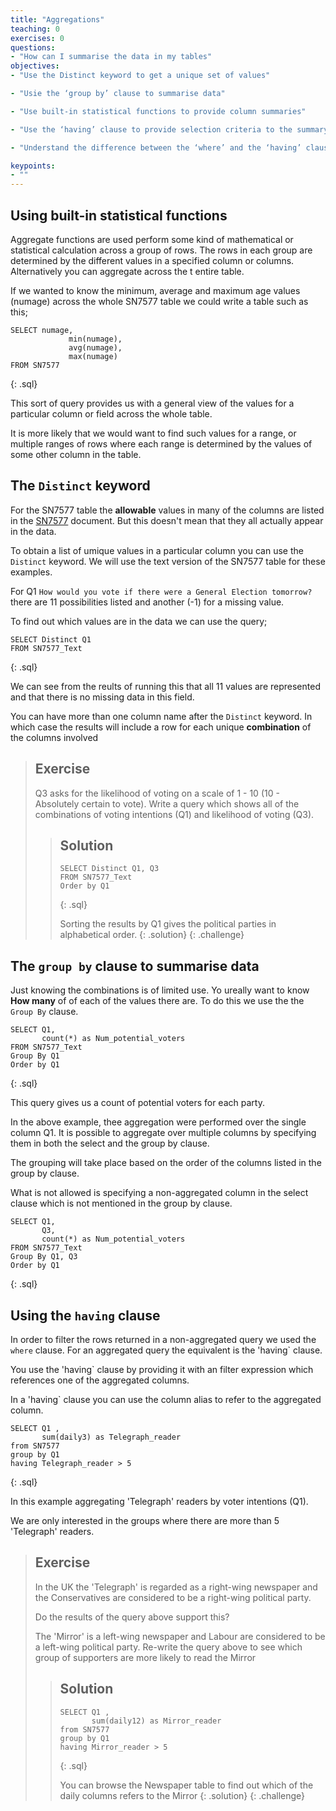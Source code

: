 ```yaml
---
title: "Aggregations"
teaching: 0
exercises: 0
questions:
- "How can I summarise the data in my tables"
objectives:
- "Use the Distinct keyword to get a unique set of values"

- "Usie the ‘group by’ clause to summarise data"

- "Use built-in statistical functions to provide column summaries"

- "Use the ‘having’ clause to provide selection criteria to the summary values"

- "Understand the difference between the ‘where’ and the ‘having’ clauses"

keypoints:
- ""
---
```


## Using built-in statistical functions

Aggregate functions are used perform some kind of mathematical or statistical calculation across a group of rows. The rows in each group are determined by the different values in a specified column or columns.  Alternatively you can aggregate across the t
entire table.

If we wanted to know the minimum, average and maximum age values (numage) across the whole SN7577 table we could write a table such as this;

~~~ 
SELECT numage,
             min(numage),
             avg(numage),
             max(numage)
FROM SN7577
~~~ 
{: .sql}

This sort of query provides us with a general view of the values for a particular column or field across the whole table.

It is more likely that we would want to find such values for a range, or multiple ranges of rows where each range is determined by the values of some other column in the table.


## The `Distinct` keyword 

For the SN7577 table the **allowable** values in many of the columns are listed in the  [SN7577](../xxx/audit_of_political_engagement_11_ukda_data_dictionary.rtf) document. But this doesn't mean that they all actually appear in the data.

To obtain a list of umique values in a particular column you can use the `Distinct` keyword. We will use the text version of the SN7577 table for these examples. 

For Q1 `How would you vote if there were a General Election tomorrow?` there are 11 possibilities listed and another (-1) for a missing value. 

To find out which values are in the data we can use the query;

~~~ 
SELECT Distinct Q1
FROM SN7577_Text
~~~ 
{: .sql}

We can see from the reults of running this that all 11 values are represented and that there is no missing data in this field.

You can have more than one column name after the `Distinct` keyword. In which case the results will include a row for each unique **combination** of the columns involved

> ## Exercise
>
> Q3 asks for the likelihood of voting on a scale of 1 - 10 (10 - Absolutely certain to vote).
> Write a query which shows all of the combinations of voting intentions (Q1) and likelihood of voting (Q3).
> 
> > ## Solution
> > 
> > ~~~
> > SELECT Distinct Q1, Q3
> > FROM SN7577_Text
> > Order by Q1
> > 
> > ~~~
> > {: .sql}
> >
> > Sorting the results by Q1 gives the political parties in alphabetical order.
> {: .solution}
{: .challenge}


## The `group by` clause to summarise data

Just knowing the combinations is of limited use. Yo ureally want to know **How many** of of each of the values there are. 
To do this we use the the `Group By` clause.

~~~ 
SELECT Q1,
       count(*) as Num_potential_voters
FROM SN7577_Text
Group By Q1
Order by Q1
~~~ 
{: .sql}

This query gives us a count of potential voters for each party.

In the above example, thee aggregation were performed over the single column Q1. It is possible to aggregate over multiple columns by specifying them in both the select and the group by clause. 

The grouping will take place based on the order of the columns listed in the group by clause. 

What is not allowed is specifying a non-aggregated column in the select clause which is not mentioned in the group by clause.

~~~ 
SELECT Q1, 
       Q3,
       count(*) as Num_potential_voters
FROM SN7577_Text
Group By Q1, Q3
Order by Q1
~~~ 
{: .sql}


## Using the `having` clause 

In order to filter the rows returned in a non-aggregated query we used the `where` clause. For an aggregated query the equivalent is the 'having` clause.

You use the 'having` clause by providing it with an filter expression which references one of the aggregated columns. 

In a 'having` clause you can use the column alias to refer to the aggregated column.


~~~ 
SELECT Q1 ,
       sum(daily3) as Telegraph_reader
from SN7577 
group by Q1
having Telegraph_reader > 5
~~~ 
{: .sql}

In this example aggregating 'Telegraph' readers by voter intentions (Q1).

We are only interested in the groups where there are more than 5 'Telegraph' readers.

> ## Exercise
>
> In the UK the 'Telegraph' is regarded as a right-wing newspaper and the Conservatives are considered to be a right-wing political party.
> 
> Do the results of the query above support this?
>
> The 'Mirror' is a left-wing newspaper and Labour are considered to be a left-wing political party. 
> Re-write the query above to see which group of supporters are more likely to read the Mirror 
> 
> > ## Solution
> > 
> > ~~~
> > SELECT Q1 ,
> >        sum(daily12) as Mirror_reader
> > from SN7577 
> > group by Q1
> > having Mirror_reader > 5
> > 
> > ~~~
> > {: .sql}
> >
> > You can browse the Newspaper table to find out which of the daily columns refers to the Mirror
> {: .solution}
{: .challenge}

 
